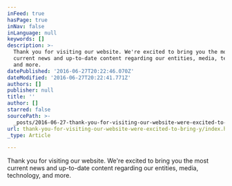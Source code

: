 ```yaml
---
inFeed: true
hasPage: true
inNav: false
inLanguage: null
keywords: []
description: >-
  Thank you for visiting our website. We're excited to bring you the most
  current news and up-to-date content regarding our entities, media, technology,
  and more.
datePublished: '2016-06-27T20:22:46.070Z'
dateModified: '2016-06-27T20:22:41.771Z'
authors: []
publisher: null
title: ''
author: []
starred: false
sourcePath: >-
  _posts/2016-06-27-thank-you-for-visiting-our-website-were-excited-to-bring-y.md
url: thank-you-for-visiting-our-website-were-excited-to-bring-y/index.html
_type: Article

---
```

Thank you for visiting our website. We're excited to bring you the most current news and up-to-date content regarding our entities, media, technology, and more.